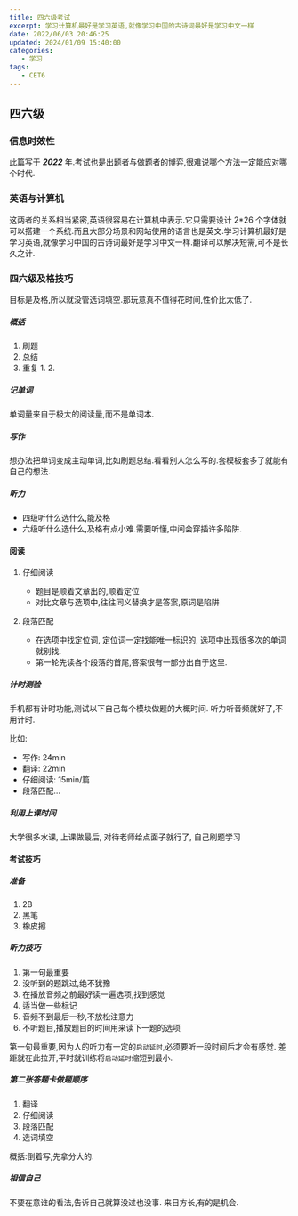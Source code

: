 ```yaml
---
title: 四六级考试
excerpt: 学习计算机最好是学习英语,就像学习中国的古诗词最好是学习中文一样
date: 2022/06/03 20:46:25
updated: 2024/01/09 15:40:00
categories: 
   - 学习
tags:
   - CET6
---
```


## 四六级

### 信息时效性

此篇写于 **_2022_** 年.考试也是出题者与做题者的博弈,很难说哪个方法一定能应对哪个时代.

### 英语与计算机

这两者的关系相当紧密,英语很容易在计算机中表示.它只需要设计 2\*26 个字体就可以搭建一个系统.而且大部分场景和网站使用的语言也是英文.学习计算机最好是学习英语,就像学习中国的古诗词最好是学习中文一样.翻译可以解决短需,可不是长久之计.

### 四六级及格技巧

目标是及格,所以就没管选词填空.那玩意真不值得花时间,性价比太低了.

##### 概括

1. 刷题
2. 总结
3. 重复 1. 2.

##### 记单词

单词量来自于极大的阅读量,而不是单词本.

##### 写作

想办法把单词变成主动单词,比如刷题总结.看看别人怎么写的.套模板套多了就能有自己的想法.

##### 听力

- 四级听什么选什么,能及格
- 六级听什么选什么,及格有点小难.需要听懂,中间会穿插许多陷阱.

#### 阅读

1. 仔细阅读

    - 题目是顺着文章出的,顺着定位
    - 对比文章与选项中,往往同义替换才是答案,原词是陷阱

2. 段落匹配
    - 在选项中找定位词, 定位词一定找能唯一标识的, 选项中出现很多次的单词就别找.
    - 第一轮先读各个段落的首尾,答案很有一部分出自于这里.

##### 计时测验

手机都有计时功能,测试以下自己每个模块做题的大概时间. 听力听音频就好了,不用计时.

比如:

- 写作: 24min
- 翻译: 22min
- 仔细阅读: 15min/篇
- 段落匹配...

##### 利用上课时间

大学很多水课, 上课做最后, 对待老师给点面子就行了, 自己刷题学习

#### 考试技巧

##### 准备

1. 2B
2. 黑笔
3. 橡皮擦

##### 听力技巧

1. 第一句最重要
2. 没听到的题跳过,绝不犹豫
3. 在播放音频之前最好读一遍选项,找到感觉
4. 适当做一些标记
5. 音频不到最后一秒,不放松注意力
6. 不听题目,播放题目的时间用来读下一题的选项

第一句最重要,因为人的听力有一定的`启动延时`,必须要听一段时间后才会有感觉. 差距就在此拉开,平时就训练将`启动延时`缩短到最小.

##### 第二张答题卡做题顺序

1. 翻译
2. 仔细阅读
3. 段落匹配
4. 选词填空

概括:倒着写,先拿分大的.

##### 相信自己

不要在意谁的看法,告诉自己就算没过也没事. 来日方长,有的是机会.
